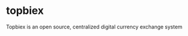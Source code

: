 topbiex
=========================================================================
Topbiex is an open source, centralized digital currency exchange system
